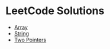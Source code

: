 # LeetCode Solutions

- [Array](src/main/java/LeetCode/Array)
- [String](src/main/java/LeetCode/String)
- [Two Pointers](src/main/java/LeetCode/TwoPointers)
